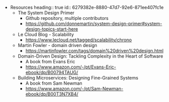 - Resources
  heading:: true
  id:: 6279382e-8880-47d7-92e6-871ee407fc1e
	- The System Design Primer
		- Github repository, multiple contributors
		- https://github.com/donnemartin/system-design-primer#system-design-topics-start-here
	- Le Cloud Blog - Scalability
		- https://www.lecloud.net/tagged/scalability/chrono
	- Martin Fowler - domain driven design
		- https://martinfowler.com/tags/domain%20driven%20design.html
	- Domain-Driven Design: Tackling Complexity in the Heart of Software
		- A book from Evans Eric
		- https://www.amazon.com/-/pt/Evans-Eric-ebook/dp/B00794TAUG/
	- Building Microservices: Designing Fine-Grained Systems
		- A book from Sam Newman
		- https://www.amazon.com/-/pt/Sam-Newman-ebook/dp/B00T3N7XB4/